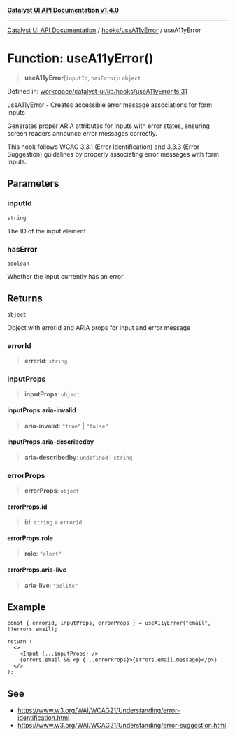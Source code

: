 [**Catalyst UI API Documentation v1.4.0**](../../../README.md)

---

[Catalyst UI API Documentation](../../../README.md) / [hooks/useA11yError](../README.md) / useA11yError

# Function: useA11yError()

> **useA11yError**(`inputId`, `hasError`): `object`

Defined in: [workspace/catalyst-ui/lib/hooks/useA11yError.ts:31](https://github.com/TheBranchDriftCatalyst/catalyst-ui/blob/main/lib/hooks/useA11yError.ts#L31)

useA11yError - Creates accessible error message associations for form inputs

Generates proper ARIA attributes for inputs with error states, ensuring
screen readers announce error messages correctly.

This hook follows WCAG 3.3.1 (Error Identification) and 3.3.3 (Error Suggestion)
guidelines by properly associating error messages with form inputs.

## Parameters

### inputId

`string`

The ID of the input element

### hasError

`boolean`

Whether the input currently has an error

## Returns

`object`

Object with errorId and ARIA props for input and error message

### errorId

> **errorId**: `string`

### inputProps

> **inputProps**: `object`

#### inputProps.aria-invalid

> **aria-invalid**: `"true"` \| `"false"`

#### inputProps.aria-describedby

> **aria-describedby**: `undefined` \| `string`

### errorProps

> **errorProps**: `object`

#### errorProps.id

> **id**: `string` = `errorId`

#### errorProps.role

> **role**: `"alert"`

#### errorProps.aria-live

> **aria-live**: `"polite"`

## Example

```tsx
const { errorId, inputProps, errorProps } = useA11yError("email", !!errors.email);

return (
  <>
    <Input {...inputProps} />
    {errors.email && <p {...errorProps}>{errors.email.message}</p>}
  </>
);
```

## See

- https://www.w3.org/WAI/WCAG21/Understanding/error-identification.html
- https://www.w3.org/WAI/WCAG21/Understanding/error-suggestion.html
